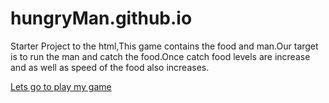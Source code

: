 # hungryMan.github.io

Starter Project to the html,This game contains the food and man.Our target is to run the man and catch the food.Once catch food levels are increase and as well as speed of the food also increases.

[Lets go to play my game](https://rajesh002.github.io/hungryMan.github.io/)
